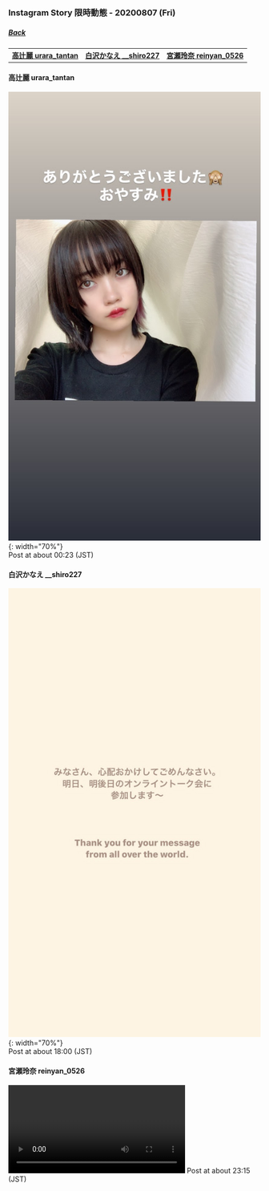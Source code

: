 ﻿### Instagram Story 限時動態 - 20200807 (Fri)
##### [Back](../../IGstory_List.md)

<table>
<tr>
<th><a href="#urara_tantan">高辻麗 urara_tantan</a></th>
<th><a href="#__shiro227">白沢かなえ __shiro227</a></th>
<th><a href="#reinyan_0526">宮瀬玲奈 reinyan_0526</a></th>
</tr>
</table>

<a name="urara_tantan"></a>
#### 高辻麗 urara_tantan

![20200807_urara_tantan_1](../../../../../Album/Instagram/IGstory/August2020/20200807/20200807_urara_tantan_1.jpg){: width="70%"}  
Post at about 00:23 (JST)  

<a name="__shiro227"></a>
#### 白沢かなえ __shiro227

![20200807_shiro227_1](../../../../../Album/Instagram/IGstory/August2020/20200807/20200807_shiro227_1.jpg){: width="70%"}  
Post at about 18:00 (JST)  

<a name="reinyan_0526"></a>
#### 宮瀬玲奈 reinyan_0526

<video width="70%" height="70%" controls>
  <source src="../../../../../Album/Instagram/IGstory/August2020/20200807/20200807_reinyan_0526_1.mp4" type="video/mp4">
</video>
Post at about 23:15 (JST)  
